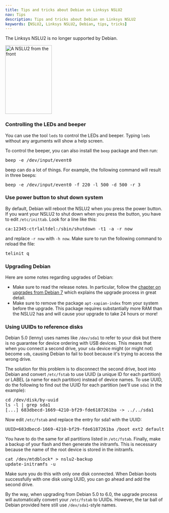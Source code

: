 ```yaml
---
title: Tips and tricks about Debian on Linksys NSLU2
nav: Tips
description: Tips and tricks about Debian on Linksys NSLU2
keywords: [NSLU2, Linksys NSLU2, Debian, tips, tricks]
---
```


<div class="alert alert-danger">

The Linksys NSLU2 is no longer supported by Debian.

</div>

<div class="right">
<img src = "../images/r_nslu2_front.jpg" class="border" alt="A NSLU2 from the front" width="148" height="218" />
</div>

<h3 id="led">Controlling the LEDs and beeper</h3>

You can use the tool `leds` to control the LEDs and beeper.  Typing `leds`
without any arguments will show a help screen.

To control the beeper, you can also install the `beep` package and then
run:

<div class="code">
<pre>
beep -e /dev/input/event0
</pre>
</div>

beep can do a lot of things.  For example, the following command will
result in three beeps:

<div class="code">
<pre>
beep -e /dev/input/event0 -f 220 -l 500 -d 500 -r 3
</pre>
</div>

<h3 id="halt">Use power button to shut down system</h3>

By default, Debian will reboot the NSLU2 when you press the power button.
If you want your NSLU2 to shut down when you press the button, you have to
edit `/etc/inittab`.  Look for a line like this:

<div class="code">
<pre>
ca:12345:ctrlaltdel:/sbin/shutdown -t1 -a -r now
</pre>
</div>

and replace `-r now` with `-h now`.  Make sure to run the following command
to reload the file:

<div class="code">
<pre>
telinit q
</pre>
</div>

<h3 id="upgrade">Upgrading Debian</h3>

Here are some notes regarding upgrades of Debian:

<ul>

<li>Make sure to read the release notes.  In particular,
follow the <a href =
"http://www.debian.org/releases/stable/armel/release-notes/ch-upgrading.en.html">chapter
on upgrades from Debian 7</a> which explains the upgrade process in great
detail.</li>

<li>Make sure to remove the package <code>apt-xapian-index</code> from your system
before the upgrade.  This package requires substantially more RAM than the
NSLU2 has and will cause your upgrade to take 24 hours or more!</li>

</ul>

<h3 id="uuid">Using UUIDs to reference disks</h3>

Debian 5.0 (lenny) uses names like `/dev/sda1` to refer to your disk but
there is no guarantee for device ordering with USB devices.  This means
that when you connect a second drive, your `sda` device might (or might
not) become `sdb`, causing Debian to fail to boot because it's trying to
access the wrong drive.

The solution for this problem is to disconnect the second drive, boot into
Debian and convert `/etc/fstab` to use UUID (a unique ID for each
partition) or LABEL (a name for each partition) instead of device names.
To use UUID, do the following to find out the UUID for each partition
(we'll use `sda1` in the example):

<div class="code">
<pre>
cd /dev/disk/by-uuid
ls -l | grep sda1
[...] 683dbecd-1669-4210-bf29-fde6187261ba -&gt; ../../sda1
</pre>
</div>

Now edit `/etc/fstab` and replace the entry for sda1 with the UUID:

<div class="code">
<pre>
UUID=683dbecd-1669-4210-bf29-fde6187261ba /boot ext2 defaults 0 2
</pre>
</div>

You have to do the same for all partitions listed in `/etc/fstab`.
Finally, make a backup of your flash and then generate the initramfs.  This
is necessary because the name of the root device is stored in the
initramfs.

<div class="code">
<pre>
cat /dev/mtdblock* &gt; nslu2-backup
update-initramfs -u
</pre>
</div>

Make sure you do this with only one disk connected.  When Debian boots
successfully with one disk using UUID, you can go ahead and add the second
drive.

By the way, when upgrading from Debian 5.0 to 6.0, the upgrade process will
automatically convert your `/etc/fstab` to UUIDs.  However, the tar ball of
Debian provided here still use `/dev/sda1`-style names.

